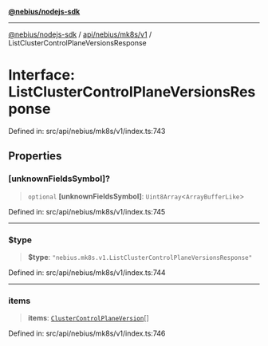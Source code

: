 [**@nebius/nodejs-sdk**](../../../../../README.md)

***

[@nebius/nodejs-sdk](../../../../../README.md) / [api/nebius/mk8s/v1](../README.md) / ListClusterControlPlaneVersionsResponse

# Interface: ListClusterControlPlaneVersionsResponse

Defined in: src/api/nebius/mk8s/v1/index.ts:743

## Properties

### \[unknownFieldsSymbol\]?

> `optional` **\[unknownFieldsSymbol\]**: `Uint8Array`\<`ArrayBufferLike`\>

Defined in: src/api/nebius/mk8s/v1/index.ts:745

***

### $type

> **$type**: `"nebius.mk8s.v1.ListClusterControlPlaneVersionsResponse"`

Defined in: src/api/nebius/mk8s/v1/index.ts:744

***

### items

> **items**: [`ClusterControlPlaneVersion`](ClusterControlPlaneVersion.md)[]

Defined in: src/api/nebius/mk8s/v1/index.ts:746
